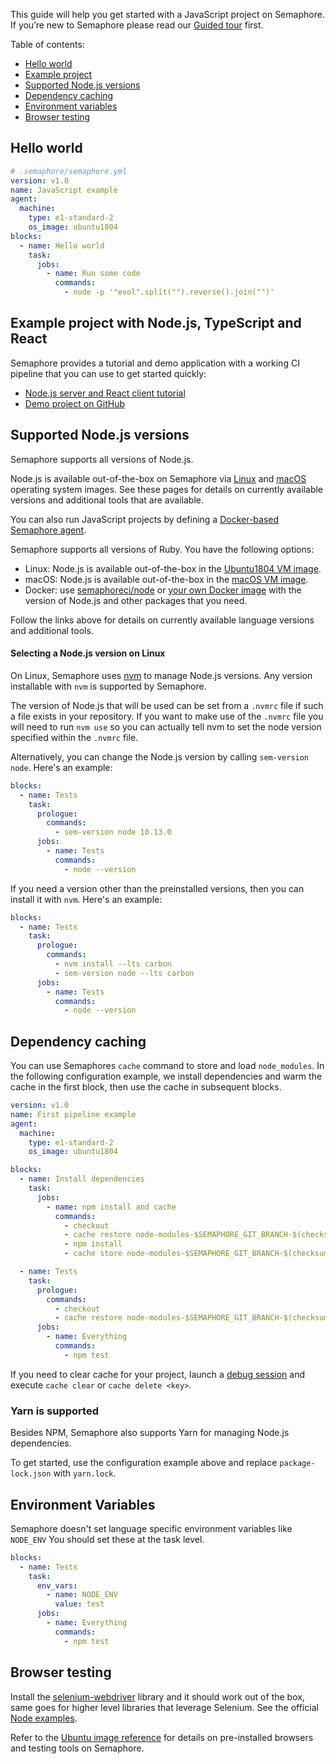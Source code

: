 This guide will help you get started with a JavaScript project on Semaphore.
If you’re new to Semaphore please read our
[Guided tour](https://docs.semaphoreci.com/article/77-getting-started) first.

Table of contents:

- [Hello world](#hello-world)
- [Example project](#example-project-with-node-js-typescript-and-react)
- [Supported Node.js versions](#supported-node-js-versions)
- [Dependency caching](#dependency-caching)
- [Environment variables](#environment-variables)
- [Browser testing](#browser-testing)

## Hello world

```yaml
# .semaphore/semaphore.yml
version: v1.0
name: JavaScript example
agent:
  machine:
    type: e1-standard-2
    os_image: ubuntu1804
blocks:
  - name: Hello world
    task:
      jobs:
        - name: Run some code
          commands:
            - node -p '"evol".split("").reverse().join("")'
```

## Example project with Node.js, TypeScript and React

Semaphore provides a tutorial and demo application with a working
CI pipeline that you can use to get started quickly:

- [Node.js server and React client tutorial][tutorial]
- [Demo project on GitHub][demo-project]

## Supported Node.js versions

Semaphore supports all versions of Node.js.

Node.js is available out-of-the-box on Semaphore via [Linux][ubuntu-javascript]
and [macOS][macos-javascript] operating system images. See these pages for
details on currently available versions and additional tools that are available.

You can also run JavaScript projects by defining a [Docker-based Semaphore
agent][docker-env].

Semaphore supports all versions of Ruby. You have the following options:

- Linux: Node.js is available out-of-the-box in the [Ubuntu1804 VM image][ubuntu-javascript].
- macOS: Node.js is available out-of-the-box in the [macOS VM image][macos-javascript].
- Docker: use [semaphoreci/node][node-docker-image] or
  [your own Docker image][docker-env] with the version of Node.js and other
  packages that you need.

Follow the links above for details on currently available language versions and
additional tools.

#### Selecting a Node.js version on Linux

On Linux, Semaphore uses [nvm](https://github.com/creationix/nvm) to manage Node.js
versions. Any version installable with `nvm` is supported by Semaphore.

The version of Node.js that will be used can be set from a `.nvmrc` file if
such a file exists in your repository. If you want to make use of the `.nvmrc`
file you will need to run `nvm use` so you can actually tell nvm to set the
node version specified within the `.nvmrc` file.

Alternatively, you can change the Node.js version by calling `sem-version node`.
Here's an example:

``` yaml
blocks:
  - name: Tests
    task:
      prologue:
        commands:
          - sem-version node 10.13.0
      jobs:
        - name: Tests
          commands:
            - node --version
```

If you need a version other than the preinstalled versions, then you
can install it with `nvm`. Here's an example:

``` yaml
blocks:
  - name: Tests
    task:
      prologue:
        commands:
          - nvm install --lts carbon
          - sem-version node --lts carbon
      jobs:
        - name: Tests
          commands:
            - node --version
```

## Dependency caching

You can use Semaphores `cache` command to store and load
`node_modules`. In the following configuration example, we install dependencies
and warm the cache in the first block, then use the cache in subsequent blocks.

``` yaml
version: v1.0
name: First pipeline example
agent:
  machine:
    type: e1-standard-2
    os_image: ubuntu1804

blocks:
  - name: Install dependencies
    task:
      jobs:
        - name: npm install and cache
          commands:
            - checkout
            - cache restore node-modules-$SEMAPHORE_GIT_BRANCH-$(checksum package-lock.json),node-modules-$SEMAPHORE_GIT_BRANCH,node-modules-master
            - npm install
            - cache store node-modules-$SEMAPHORE_GIT_BRANCH-$(checksum package-lock.json) node_modules

  - name: Tests
    task:
      prologue:
        commands:
          - checkout
          - cache restore node-modules-$SEMAPHORE_GIT_BRANCH-$(checksum package-lock.json),node-modules-$SEMAPHORE_GIT_BRANCH,node-modules-master
      jobs:
        - name: Everything
          commands:
            - npm test
```

If you need to clear cache for your project, launch a
[debug session](https://docs.semaphoreci.com/article/75-debugging-with-ssh-access)
and execute `cache clear` or `cache delete <key>`.

### Yarn is supported

Besides NPM, Semaphore also supports Yarn for managing Node.js dependencies.

To get started, use the configuration example above and replace
`package-lock.json` with `yarn.lock`.

## Environment Variables

Semaphore doesn't set language specific environment variables like
`NODE_ENV` You should set these at the task level.

``` yaml
blocks:
  - name: Tests
    task:
      env_vars:
        - name: NODE_ENV
          value: test
      jobs:
        - name: Everything
          commands:
            - npm test
```

## Browser testing

Install the
[selenium-webdriver](https://www.npmjs.com/package/selenium-webdriver)
library and it should work out of the box, same goes for higher level
libraries that leverage Selenium. See the official [Node
examples](https://github.com/SeleniumHQ/selenium/tree/master/javascript/node/selenium-webdriver/example).

Refer to the [Ubuntu image reference](https://docs.semaphoreci.com/article/32-ubuntu-1804-image)
for details on pre-installed browsers and testing tools on Semaphore.

[browser-ref]: https://docs.semaphoreci.com/article/32-ubuntu-1804-image#browsers-and-headless-browser-testing
[tutorial]: https://docs.semaphoreci.com/article/121-nodejs-typescript-continuous-integration
[demo-project]: https://github.com/semaphoreci-demos/semaphore-demo-javascript
[ubuntu-javascript]: https://docs.semaphoreci.com/article/32-ubuntu-1804-image#javascript-via-node-js
[macos-javascript]: https://docs.semaphoreci.com/article/120-macos-mojave-image#javascript-via-node-js
[docker-env]: https://docs.semaphoreci.com/article/127-custom-ci-cd-environment-with-docker
[node-docker-image]: https://hub.docker.com/r/semaphoreci/node
